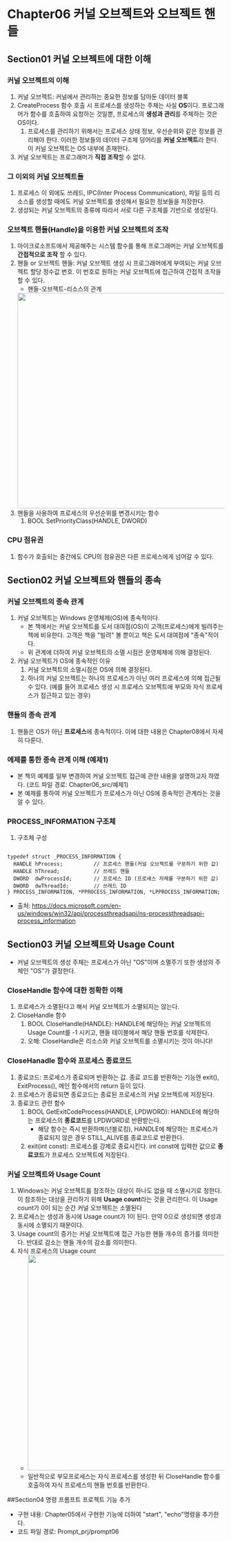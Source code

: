 # Chapter06 커널 오브젝트와 오브젝트 핸들
## Section01 커널 오브젝트에 대한 이해
### 커널 오브젝트의 이해
1. 커널 오브젝트: 커널에서 관리하는 중요한 정보를 담아둔 데이터 블록
2. CreateProcess 함수 호출 시 프로세스를 생성하는 주체는 사실 **OS**이다. 프로그래머가 함수를 호출하여 요청하는 것일뿐, 프로세스의 **생성과 관리**를 주체하는 것은 OS이다.
    1) 프로세스를 관리하기 위해서는 프로세스 상태 정보, 우선순위와 같은 정보를 관리해야 한다. 이러한 정보들의 데이터 구조체 덩어리를 **커널 오브젝트**라 한다. 이 커널 오브젝트는 OS 내부에 존재한다.
3. 커널 오브젝트는 프로그래머가 **직접 조작**할 수 없다.

### 그 이외의 커널 오브젝트들
1. 프로세스 이 외에도 쓰레드, IPC(Inter Process Communication), 파일 등의 리소스를 생성할 때에도 커널 오브젝트를 생성해서 필요한 정보들을 저장한다.
2. 생성되는 커널 오브젝트의 종류에 따라서 서로 다른 구조체를 기반으로 생성된다.

### 오브젝트 핸들(Handle)을 이용한 커널 오브젝트의 조작
1. 마이크로소프트에서 제공해주는 시스템 함수를 통해 프로그래머는 커널 오브젝트를 **간접적으로 조작** 할 수 있다.
2. 핸들 or 오브젝트 핸들: 커널 오브젝트 생성 시 프로그래머에게 부여되는 커널 오브젝트 할당 정수값 번호. 이 번호로 원하는 커널 오브젝트에 접근하여 간접적 조작을 할 수 있다.
    * 핸들-오브젝트-리소스의 관계
    <img width="500" src="https://user-images.githubusercontent.com/95362065/146154142-07d0d53d-c339-44f8-8b75-6766385032ec.png">
3. 핸들을 사용하여 프로세스의 우선순위를 변경시키는 함수
    1) BOOL SetPriorityClass(HANDLE, DWORD)

### CPU 점유권
1. 함수가 호출되는 중간에도 CPU의 점유권은 다른 프로세스에게 넘어갈 수 있다.

## Section02 커널 오브젝트와 핸들의 종속 
### 커널 오브젝트의 종속 관계
1. 커널 오브젝트는 Windows 운영체제(OS)에 종속적이다.
    * 본 책에서는 커널 오브젝트를 도서 대여점(OS)이 고객(프로세스)에게 빌려주는 책에 비유한다. 고객은 책을 "빌려" 볼 뿐이고 책은 도서 대여점에 "종속"적이다.
    * 위 관계에 더하여 커널 오브젝트의 소멸 시점은 운영체제에 의해 결정된다.
2. 커널 오브젝트가 OS에 종속적인 이유
    1) 커널 오브젝트의 소멸시점은 OS에 의해 결정된다.
    2) 하나의 커널 오브젝트는 하나의 프로세스가 아닌 여러 프로세스에 의해 접근될 수 있다. (예를 들어 프로세스 생성 시 프로세스 오브젝트에 부모와 자식 프로세스가 접근하고 있는 경우)

### 핸들의 종속 관계
1. 핸들은 OS가 아닌 **프로세스**에 종속적이다. 이에 대한 내용은 Chapter08에서 자세히 다룬다.

### 에제를 통한 종속 관계 이해 (예제1)
* 본 책의 예제를 일부 변경하여 커널 오브젝트 접근에 관한 내용을 설명하고자 하였다. (코드 파일 경로: Chapter06_src/예제1)
* 본 예제를 통하여 커널 오브젝트가 프로세스가 아닌 OS에 종속적인 관계라는 것을 알 수 있다.

### PROCESS_INFORMATION 구조체
1. 구조체 구성
<pre><code>
typedef struct _PROCESS_INFORMATION {
  HANDLE hProcess;          // 프로세스 핸들(커널 오브젝트를 구분하기 위한 값)
  HANDLE hThread;           // 쓰레드 핸들
  DWORD  dwProcessId;       // 프로세스 ID (프로세스 자체를 구분하기 위한 값)
  DWORD  dwThreadId;        // 쓰레드 ID
} PROCESS_INFORMATION, *PPROCESS_INFORMATION, *LPPROCESS_INFORMATION;
</code></pre>
 * 출처: https://docs.microsoft.com/en-us/windows/win32/api/processthreadsapi/ns-processthreadsapi-process_information

## Section03 커널 오브젝트와 Usage Count
* 커널 오브젝트의 생성 주체는 프로세스가 아닌 "OS"이며 소멸주기 또한 생성의 주체인 "OS"가 결정한다.
### CloseHandle 함수에 대한 정확한 이해
1. 프로세스가 소멸된다고 해서 커널 오브젝트가 소멸되지는 않는다. 
2. CloseHandle 함수 
    1) BOOL CloseHandle(HANDLE): HANDLE에 해당하는 커널 오브젝트의 Usage Count를 -1 시키고, 핸들 테이블에서 해당 핸들 번호를 삭제한다.
    2) 오해: CloseHandle은 리소스와 커널 오브젝트를 소멸시키는 것이 아니다!

### CloseHanadle 함수와 프로세스 종료코드 
1. 종료코드: 프로세스가 종료되며 반환하는 값. 종료 코드를 반환하는 기능엔 exit(), ExitProcess(), 메인 함수에서의 return 등이 있다. 
2. 프로세스가 종료되면 종료코드는 종료된 프로세스의 커널 오브젝트에 저장된다.
3. 종료코드 관련 함수
    1) BOOL GetExitCodeProcess(HANDLE, LPDWORD): HANDLE에 해당하는 프로세스의 **종료코드**를 LPDWORD로 반환받는다.
        * 해당 함수는 즉시 반환하며(넌블로킹), HANDLE에 해당하는 프로세스가 종료되지 않은 경우 STILL_ALIVE를 종료코드로 반환한다.
    2) exit(int const): 프로세스를 강제로 종료시킨다. int const에 입력한 값으로 **종료코드**가 프로세스 오브젝트에 저장된다.

### 커널 오브젝트와 Usage Count
1. Windows는 커널 오브젝트를 참조하는 대상이 하나도 없을 때 소멸시기로 정한다. 이 참조하는 대상을 관리하기 위해 **Usage count**라는 것을 관리한다. 이 Usage count가 0이 되는 순간 커널 오브젝트는 소멸된다
2. 프로세스는 생성과 동시에 Usage count가 1이 된다. 만약 0으로 생성되면 생성과 동시에 소멸되기 때문이다. 
3. Usage count의 증가는 커널 오브젝트에 접근 가능한 핸들 개수의 증가를 의미한다. 반대로 감소는 핸들 개수의 감소를 의미한다.
4. 자식 프로세스의 Usage count
    * <img width="500" src="https://user-images.githubusercontent.com/95362065/146329864-936b749f-0119-47cd-a80d-f0fe91f02cda.png">
    * 일반적으로 부모프로세스는 자식 프로세스를 생성한 뒤 CloseHandle 함수를 호출하여 자식 프로세스의 핸들 번호를 반환한다.

##Section04 명령 프롬프트 프로젝트 기능 추가
* 구현 내용: Chapter05에서 구현한 기능에 더하여 "start", "echo"명령을 추가한다.
* 코드 파일 경로: Prompt_prj/prompt06
